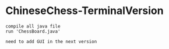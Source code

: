 # ChineseChess-TerminalVersion
  ```
  compile all java file
  run 'ChessBoard.java'

  need to add GUI in the next version
  ```
